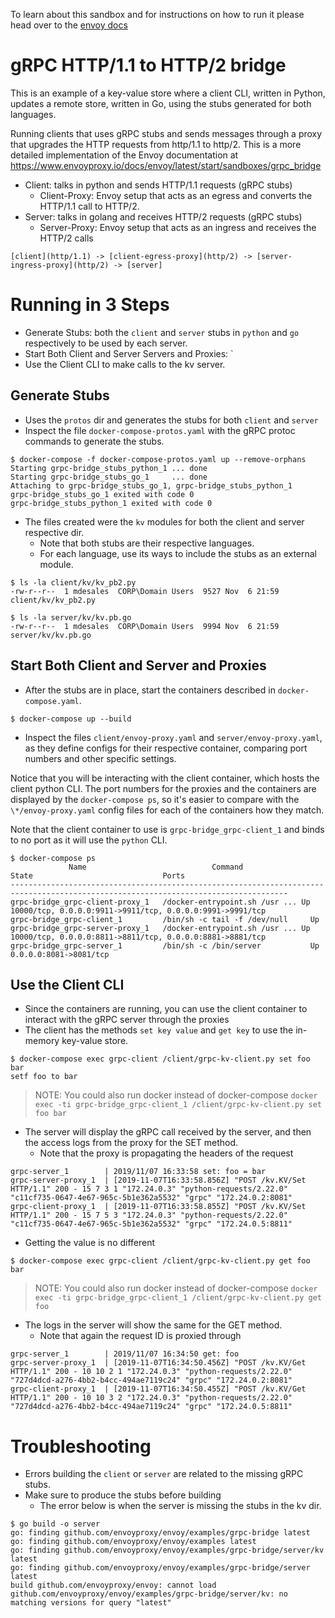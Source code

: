To learn about this sandbox and for instructions on how to run it please head over
to the [envoy docs](https://www.envoyproxy.io/docs/envoy/latest/start/sandboxes/grpc_bridge)

# gRPC HTTP/1.1 to HTTP/2 bridge

This is an example of a key-value store where a client CLI, written in Python, updates a remote store, written in Go, using the stubs generated for both languages. 
 
Running clients that uses gRPC stubs and sends messages through a proxy
that upgrades the HTTP requests from http/1.1 to http/2. This is a more detailed
implementation of the Envoy documentation at https://www.envoyproxy.io/docs/envoy/latest/start/sandboxes/grpc_bridge

* Client: talks in python and sends HTTP/1.1 requests (gRPC stubs)
  * Client-Proxy: Envoy setup that acts as an egress and converts the HTTP/1.1 call to HTTP/2.
* Server: talks in golang and receives HTTP/2 requests (gRPC stubs)
  * Server-Proxy: Envoy setup that acts as an ingress and receives the HTTP/2 calls

`[client](http/1.1) -> [client-egress-proxy](http/2) -> [server-ingress-proxy](http/2) -> [server]`

# Running in 3 Steps

* Generate Stubs: both the `client` and `server` stubs in `python` and `go` respectively to be used by each server.
* Start Both Client and Server Servers and Proxies: `
* Use the Client CLI to make calls to the kv server.

## Generate Stubs

* Uses the `protos` dir and generates the stubs for both `client` and `server`
* Inspect the file `docker-compose-protos.yaml` with the gRPC protoc commands to generate the stubs.

```console
$ docker-compose -f docker-compose-protos.yaml up --remove-orphans
Starting grpc-bridge_stubs_python_1 ... done
Starting grpc-bridge_stubs_go_1     ... done
Attaching to grpc-bridge_stubs_go_1, grpc-bridge_stubs_python_1
grpc-bridge_stubs_go_1 exited with code 0
grpc-bridge_stubs_python_1 exited with code 0
```

* The files created were the `kv` modules for both the client and server respective dir.
  * Note that both stubs are their respective languages.
  * For each language, use its ways to include the stubs as an external module.

```console
$ ls -la client/kv/kv_pb2.py
-rw-r--r--  1 mdesales  CORP\Domain Users  9527 Nov  6 21:59 client/kv/kv_pb2.py

$ ls -la server/kv/kv.pb.go
-rw-r--r--  1 mdesales  CORP\Domain Users  9994 Nov  6 21:59 server/kv/kv.pb.go
```

## Start Both Client and Server and Proxies

* After the stubs are in place, start the containers described in `docker-compose.yaml`.

```console
$ docker-compose up --build
```

* Inspect the files `client/envoy-proxy.yaml` and `server/envoy-proxy.yaml`, as they define configs for their respective container, comparing port numbers and other specific settings.

Notice that you will be interacting with the client container, which hosts
the client python CLI. The port numbers for the proxies and the containers are displayed
by the `docker-compose ps`, so it's easier to compare with the `\*/envoy-proxy.yaml` config files for each
of the containers how they match.

Note that the client container to use is `grpc-bridge_grpc-client_1` and binds to no port
as it will use the `python` CLI.

```console
$ docker-compose ps
             Name                            Command               State                             Ports
------------------------------------------------------------------------------------------------------------------------------------
grpc-bridge_grpc-client-proxy_1   /docker-entrypoint.sh /usr ... Up      10000/tcp, 0.0.0.0:9911->9911/tcp, 0.0.0.0:9991->9991/tcp
grpc-bridge_grpc-client_1         /bin/sh -c tail -f /dev/null     Up
grpc-bridge_grpc-server-proxy_1   /docker-entrypoint.sh /usr ... Up      10000/tcp, 0.0.0.0:8811->8811/tcp, 0.0.0.0:8881->8881/tcp
grpc-bridge_grpc-server_1         /bin/sh -c /bin/server           Up      0.0.0.0:8081->8081/tcp
```

## Use the Client CLI

* Since the containers are running, you can use the client container to interact with the gRPC server through the proxies
* The client has the methods `set key value` and `get key` to use the in-memory key-value store.

```console
$ docker-compose exec grpc-client /client/grpc-kv-client.py set foo bar
setf foo to bar
```

> NOTE: You could also run docker instead of docker-compose `docker exec -ti grpc-bridge_grpc-client_1 /client/grpc-kv-client.py set foo bar`

* The server will display the gRPC call received by the server, and then the access logs from the proxy for the SET method.
  * Note that the proxy is propagating the headers of the request

```console
grpc-server_1        | 2019/11/07 16:33:58 set: foo = bar
grpc-server-proxy_1  | [2019-11-07T16:33:58.856Z] "POST /kv.KV/Set HTTP/1.1" 200 - 15 7 3 1 "172.24.0.3" "python-requests/2.22.0" "c11cf735-0647-4e67-965c-5b1e362a5532" "grpc" "172.24.0.2:8081"
grpc-client-proxy_1  | [2019-11-07T16:33:58.855Z] "POST /kv.KV/Set HTTP/1.1" 200 - 15 7 5 3 "172.24.0.3" "python-requests/2.22.0" "c11cf735-0647-4e67-965c-5b1e362a5532" "grpc" "172.24.0.5:8811"
```

* Getting the value is no different

```console
$ docker-compose exec grpc-client /client/grpc-kv-client.py get foo
bar
```

> NOTE: You could also run docker instead of docker-compose `docker exec -ti grpc-bridge_grpc-client_1 /client/grpc-kv-client.py get foo`

* The logs in the server will show the same for the GET method.
  * Note that again the request ID is proxied through

```console
grpc-server_1        | 2019/11/07 16:34:50 get: foo
grpc-server-proxy_1  | [2019-11-07T16:34:50.456Z] "POST /kv.KV/Get HTTP/1.1" 200 - 10 10 2 1 "172.24.0.3" "python-requests/2.22.0" "727d4dcd-a276-4bb2-b4cc-494ae7119c24" "grpc" "172.24.0.2:8081"
grpc-client-proxy_1  | [2019-11-07T16:34:50.455Z] "POST /kv.KV/Get HTTP/1.1" 200 - 10 10 3 2 "172.24.0.3" "python-requests/2.22.0" "727d4dcd-a276-4bb2-b4cc-494ae7119c24" "grpc" "172.24.0.5:8811"
```

# Troubleshooting

* Errors building the `client` or `server` are related to the missing gRPC stubs.
* Make sure to produce the stubs before building
  * The error below is when the server is missing the stubs in the kv dir.

```console
$ go build -o server
go: finding github.com/envoyproxy/envoy/examples/grpc-bridge latest
go: finding github.com/envoyproxy/envoy/examples latest
go: finding github.com/envoyproxy/envoy/examples/grpc-bridge/server/kv latest
go: finding github.com/envoyproxy/envoy/examples/grpc-bridge/server latest
build github.com/envoyproxy/envoy: cannot load github.com/envoyproxy/envoy/examples/grpc-bridge/server/kv: no matching versions for query "latest"
```

